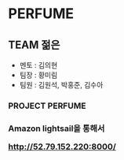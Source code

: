 # PERFUME

<h2>TEAM 젊은</h2>

* 멘토 : 김의현
* 팀장 : 황미림
* 팀원 : 김원석, 박홍준, 김수아

<h3>PROJECT PERFUME<h3>

Amazon lightsail을 통해서 

http://52.79.152.220:8000/
